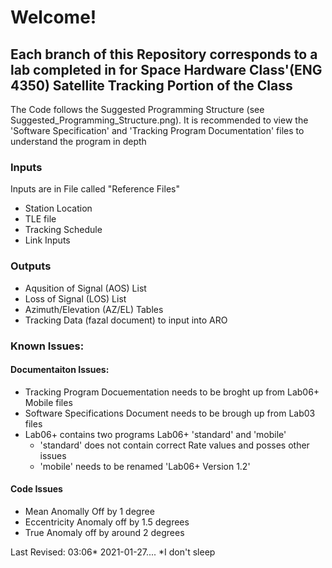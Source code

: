 # Welcome!
## Each branch of this Repository corresponds to a lab completed in for Space Hardware Class'(ENG 4350) Satellite Tracking Portion of the Class

The Code follows the Suggested Programming Structure (see Suggested_Programming_Structure.png).
It is recommended to view the 'Software Specification' and 'Tracking Program Documentation' files to understand the program in depth

### Inputs
Inputs are in File called "Reference Files"
- Station Location
- TLE file
- Tracking Schedule
- Link Inputs 

### Outputs 
- Aqusition of Signal (AOS) List
- Loss of Signal (LOS) List
- Azimuth/Elevation (AZ/EL) Tables
- Tracking Data (fazal document) to input into ARO

### Known Issues:

#### Documentaiton Issues:
- Tracking Program Docuementation needs to be broght up from Lab06+ Mobile files
- Software Specifications Document needs to be brough up from Lab03 files
- Lab06+ contains two programs Lab06+ 'standard' and 'mobile'
  - 'standard' does not contain correct Rate values and posses other issues
  - 'mobile' needs to be renamed 'Lab06+ Version 1.2'


#### Code Issues
- Mean Anomally Off by 1 degree 
- Eccentricity Anomaly off by 1.5 degrees
- True Anomaly off by around 2 degrees



Last Revised: 03:06* 2021-01-27....
  *I don't sleep

